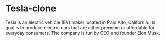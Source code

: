 # Tesla-clone
Tesla is an electric vehicle (EV) maker located in Palo Alto, California. Its goal is to produce electric cars that are either premium or affordable for everyday consumers. The company is run by CEO and founder Elon Musk.
